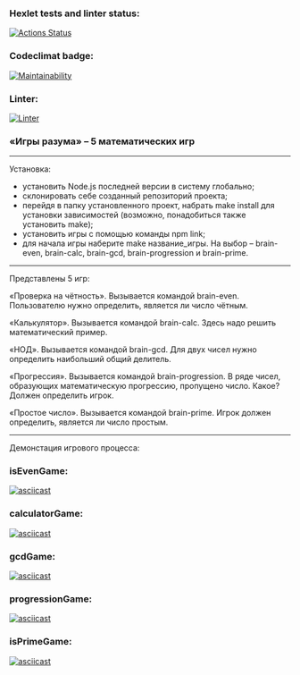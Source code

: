 ### Hexlet tests and linter status:
[![Actions Status](https://github.com/Idzanaagi/frontend-project-lvl1/workflows/hexlet-check/badge.svg)](https://github.com/Idzanaagi/frontend-project-lvl1/actions)
### Codeclimat badge:
[![Maintainability](https://api.codeclimate.com/v1/badges/67c6a20d1cf3563424cc/maintainability)](https://codeclimate.com/github/Idzanaagi/frontend-project-lvl1/maintainability)
### Linter:
[![Linter](https://github.com/Idzanaagi/frontend-project-lvl1/workflows/linter/badge.svg)](https://github.com/Idzanaagi/frontend-project-lvl1/actions)

<h3> «Игры разума» – 5 математических игр </h3>

--------------------------
Установка:
- установить Node.js последней версии в систему глобально;
- склонировать себе созданный репозиторий проекта; 
- перейдя в папку установленного проект, набрать make install для установки зависимостей (возможно, понадобиться также установить make);
- установить игры с помощью команды npm link;
- для начала игры наберите make название_игры. На выбор – brain-even, brain-calc, brain-gcd, brain-progression и brain-prime.

--------------------------
Представлены 5 игр:

«Проверка на чётность». Вызывается командой brain-even. Пользователю нужно определить, является ли число чётным. 

«Калькулятор». Вызывается командой brain-calc. Здесь надо решить математический пример. 

«НОД». Вызывается командой brain-gcd. Для двух чисел нужно определить наибольший общий делитель.

«Прогрессия». Вызывается командой brain-progression. В ряде чисел, образующих математическую прогрессию, пропущено число. Какое? Должен определить игрок. 

«Простое число». Вызывается командой brain-prime. Игрок должен определить, является ли число простым.

--------------------------
Демонстация игрового процесса:

### isEvenGame:
[![asciicast](https://asciinema.org/a/riKy7IApXuxBTfNZR166fyVw0.svg)](https://asciinema.org/a/riKy7IApXuxBTfNZR166fyVw0)
### calculatorGame:
[![asciicast](https://asciinema.org/a/y1qPKLkiZlDbJwu6LozwztavU.svg)](https://asciinema.org/a/y1qPKLkiZlDbJwu6LozwztavU)
### gcdGame:
[![asciicast](https://asciinema.org/a/68CnfEq0xfPiapQ6kCgNBNlms.svg)](https://asciinema.org/a/68CnfEq0xfPiapQ6kCgNBNlms)
### progressionGame:
[![asciicast](https://asciinema.org/a/NyHb5pYBV4HBrxtTdtII3TIuh.svg)](https://asciinema.org/a/NyHb5pYBV4HBrxtTdtII3TIuh)
### isPrimeGame:
[![asciicast](https://asciinema.org/a/lXc294cmoLJz384alOZM1TPho.svg)](https://asciinema.org/a/lXc294cmoLJz384alOZM1TPho)
